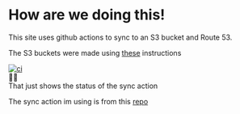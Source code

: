 # How are we doing this!
This site uses github actions to sync to an S3 bucket and Route 53.

The S3 buckets were made using [these](https://docs.aws.amazon.com/AmazonS3/latest/userguide/website-hosting-custom-domain-walkthrough.html#add-bucket-policy-root-domain) instructions
  
[![ci](https://github.com/jordanisonline/digidiscussions/actions/workflows/ci.yml/badge.svg)](https://github.com/jordanisonline/digidiscussions/actions/workflows/ci.yml)  
☝🏽  
That just shows the status of the sync action  


The sync action im using is from this [repo](https://github.com/jakejarvis/s3-sync-action) 
